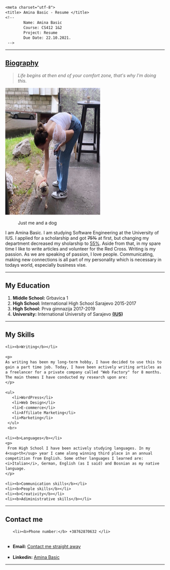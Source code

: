 

<html>

<head>

    <meta charset="utf-8">
    <title> Amina Basic - Resume </title>
    <!-- 
            Name: Amina Basic 
            Course: CS412 1&2
            Project: Resume 
            Due Date: 22.10.2021.
     -->
</head>
<body>

<hr>
<h2><ins>Biography</ins></h2>

<blockquote><i>Life begins at then end of your comfort zone, that's why I'm doing this.</i></blockquote>

<img src="jaicuko.jpg" alt=" My life in one picture" style=" width:300px;height:400px;" >
<figure>Just me and a dog</figure>

<!-- This is my first section, which is completed -->
<p> I am Amina Basic. I am studying Software Engineering at the University of IUS. I applied for a scholarship and got <del>75%</del> at first, but changing my department decreased my sholarship to <ins>55%</ins>. Aside from that, in my spare time I like to write articles and volunteer for the Red Cross. Writing is my passion. As we are speaking of passion, I love people. Communicating, making new connections is all part of my personality which is necessary in todays world, especially business vise. </p>
<hr>
<h2>My Education</h2>

<ol> 

   <li><b>Middle School:</b> Grbavica 1</li>
   <li><b>High School: </b> International High School Sarajevo 2015-2017</li>
   <li><b>High School:</b> Prva gimnazija 2017-2019</li>
   <li><b>University:</b> International University of Sarajevo <acronym title="International University of Sarajevo"><b>(IUS)</b></acronym></li>

</ol>

<hr>

<h2>My Skills</h2>

  
    <li><b>Writing</b></li> 

    <p>
    As writing has been my long-term hobby, I have decided to use this to gain a part time job. Today, I have been actively writing articles as a freelancer for a private company called "Web Factory" for 8 months. The main themes I have conducted my research upon are: 
    </p>
    
    <ul>
       <li>WordPress</li>
       <li>Web Design</li>
       <li>E-commerce</li>
       <li>Affiliate Marketing</li>
       <li>Marketing</li>
     </ul>
     <br>

    <li><b>Languages</b></li>
    <p>
     From High School I have been actively studying languages. In my 4<sup>th</sup> year I came along winning third place in an annual competition from English. Some other languages I learned are: <i>Italian</i>, German, English (as I said) and Bosnian as my native language. 
    </p>

    <li><b>Communication skills</b></li>
    <li><b>People skills</b></li>
    <li><b>Creativity</b></li>
    <li><b>Adiministrative skills</b></li>

    

<hr>

<h2>Contact me</h2>

<ul style="list-style-type:square;">

    <li><b>Phone number:</b> +38762870632 </li>
<br>
<li><b>Email:</b> <a href=" mailto: basiccamina@gmail.com ">Contact me straight away</a></li>
<br>
<li><b>Linkedin:</b> <a href="https://www.linkedin.com/in/amina-basic-783246220/Amina">Amina Basic</a></li>
</ul>

<hr>




</body>
</html>
